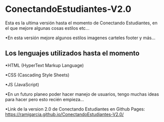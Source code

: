 # ConectandoEstudiantes-V2.0
Esta es la ultima versión hasta el momento de Conectando Estudiantes, en el que mejore algunas cosas estilos etc...

•En esta versión mejore algunos estilos imagenes carteles footer y más...
## Los lenguajes utilizados hasta el momento
•HTML (HyperText Markup Language)

•CSS (Cascading Style Sheets)

•JS (JavaScript)

•En un futuro planeo poder hacer manejo de usuarios, tengo muchas ideas para hacer pero esto recién empieza...


•Link de la version 2.0 de Conectando Estudiantes en Github Pages: https://ramigarcia.github.io/ConectandoEstudiantes-V2.0/
